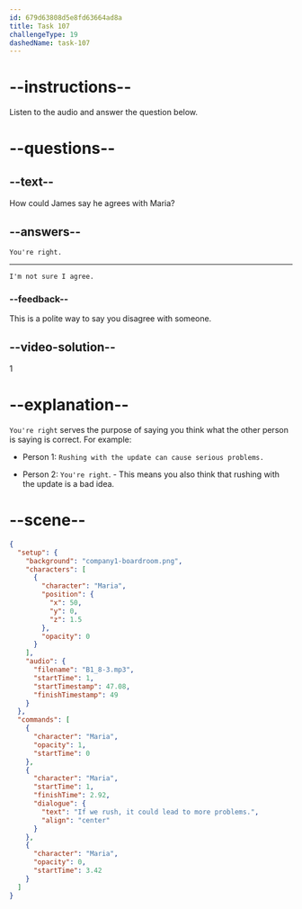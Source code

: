 ```yaml
---
id: 679d63808d5e8fd63664ad8a
title: Task 107
challengeType: 19
dashedName: task-107
---
```


<!-- (Audio) Maria: If we rush, it could lead to more problems. -->

<!-- SPEAKING -->

# --instructions--

Listen to the audio and answer the question below.

# --questions--

## --text--

How could James say he agrees with Maria?

## --answers--

`You're right.`

---

`I'm not sure I agree.`

### --feedback--

This is a polite way to say you disagree with someone.

## --video-solution--

1

# --explanation--

`You're right` serves the purpose of saying you think what the other person is saying is correct. For example:

- Person 1: `Rushing with the update can cause serious problems.`

- Person 2: `You're right`. - This means you also think that rushing with the update is a bad idea.

# --scene--

```json
{
  "setup": {
    "background": "company1-boardroom.png",
    "characters": [
      {
        "character": "Maria",
        "position": {
          "x": 50,
          "y": 0,
          "z": 1.5
        },
        "opacity": 0
      }
    ],
    "audio": {
      "filename": "B1_8-3.mp3",
      "startTime": 1,
      "startTimestamp": 47.08,
      "finishTimestamp": 49
    }
  },
  "commands": [
    {
      "character": "Maria",
      "opacity": 1,
      "startTime": 0
    },
    {
      "character": "Maria",
      "startTime": 1,
      "finishTime": 2.92,
      "dialogue": {
        "text": "If we rush, it could lead to more problems.",
        "align": "center"
      }
    },
    {
      "character": "Maria",
      "opacity": 0,
      "startTime": 3.42
    }
  ]
}
```
